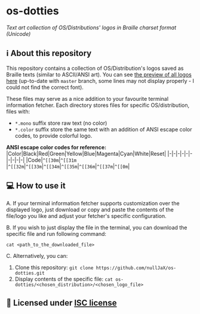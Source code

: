 # os-dotties

*Text art collection of OS/Distributions' logos in Braille charset format (Unicode)*

## :information_source: About this repository

This repository contains a collection of OS/Distribution's logos saved as Braille texts (similar to ASCII/ANSI art). You can see [the preview of all logos here](https://nulljax.github.io/os-dotties/index.html) (up-to-date with `master` branch, some lines may not display properly - I could not find the correct font).

These files may serve as a nice addition to your favourite terminal information fetcher. Each directory stores files for specific OS/distribution, files with:

- `*.mono` suffix store raw text (no color)
- `*.color` suffix store the same text with an addition of ANSI escape color codes, to provide colorful logo.

**ANSI escape color codes for reference:**
|Color|Black|Red|Green|Yellow|Blue|Magenta|Cyan|White|Reset|
|-|-|-|-|-|-|-|-|-|-|
|Code|`^[[30m`|`^[[31m `|`^[[32m`|`^[[33m`|`^[[34m`|`^[[35m`|`^[[36m`|`^[[37m`|`^[[0m`|

## :computer: How to use it

A. If your terminal information fetcher supports customization over the displayed logo, just download or copy and paste the contents of the file/logo you like and adjust your fetcher's specific configuration.

B. If you wish to just display the file in the terminal, you can download the specific file and run following command: 

`cat <path_to_the_downloaded_file>`

C. Alternatively, you can:
1. Clone this repository: `git clone https://github.com/nullJaX/os-dotties.git`
2. Display contents of the specific file: `cat os-dotties/<chosen_distribution>/<chosen_logo_file>`

## :memo: Licensed under [ISC license](LICENSE)